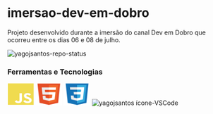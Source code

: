 # imersao-dev-em-dobro
 Projeto desenvolvido durante a imersão do canal Dev em Dobro que ocorreu entre os dias 06 e 08 de julho.

![yagojsantos-repo-status](https://img.shields.io/badge/Status-Concluído-lightgrey?style=for-the-badge&logo=headspace&logoColor=green&color=lightgrey)

### Ferramentas e Tecnologias
<div style="display:inline-block">
<img alt="yagojsantos ícone-Js" height="50" width="60" src="https://raw.githubusercontent.com/devicons/devicon/master/icons/javascript/javascript-plain.svg"> 
<img alt="yagojsantos ícone-HTML" height="50" width="60" src="https://raw.githubusercontent.com/devicons/devicon/master/icons/html5/html5-original.svg">
<img alt="yagojsantos ícone-CSS" height="50" width="60" src="https://raw.githubusercontent.com/devicons/devicon/master/icons/css3/css3-original.svg">
<img alt="yagojsantos ícone-VSCode" height="50" width="60" src="https://cdn.jsdelivr.net/gh/devicons/devicon/icons/vscode/vscode-original.svg">
</div>
